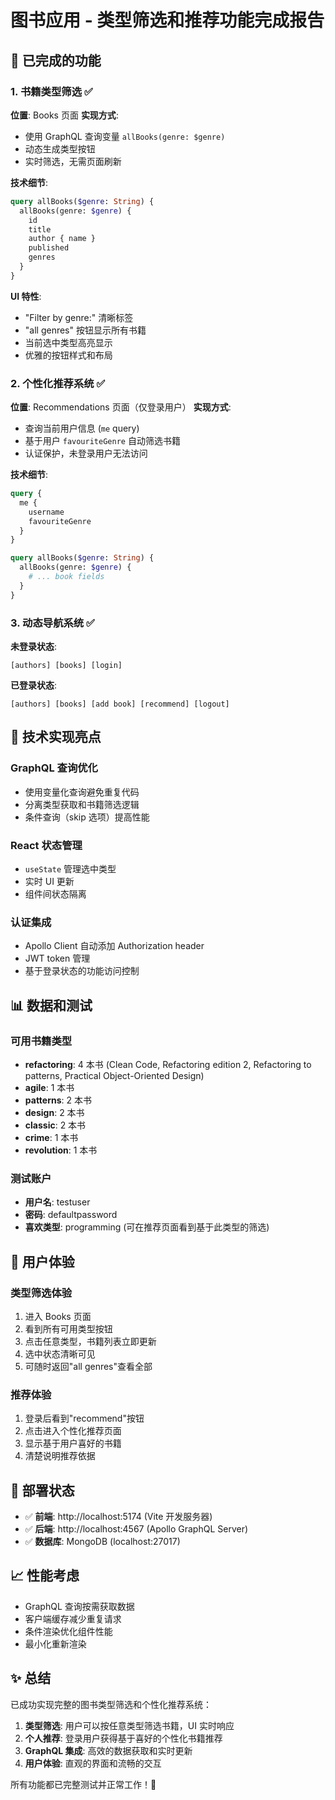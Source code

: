 # 图书应用 - 类型筛选和推荐功能完成报告

## 🎉 已完成的功能

### 1. 书籍类型筛选 ✅
**位置**: Books 页面
**实现方式**: 
- 使用 GraphQL 查询变量 `allBooks(genre: $genre)`
- 动态生成类型按钮
- 实时筛选，无需页面刷新

**技术细节**:
```graphql
query allBooks($genre: String) {
  allBooks(genre: $genre) {
    id
    title
    author { name }
    published
    genres
  }
}
```

**UI 特性**:
- "Filter by genre:" 清晰标签
- "all genres" 按钮显示所有书籍
- 当前选中类型高亮显示
- 优雅的按钮样式和布局

### 2. 个性化推荐系统 ✅
**位置**: Recommendations 页面（仅登录用户）
**实现方式**:
- 查询当前用户信息 (`me` query)
- 基于用户 `favouriteGenre` 自动筛选书籍
- 认证保护，未登录用户无法访问

**技术细节**:
```graphql
query {
  me {
    username
    favouriteGenre
  }
}

query allBooks($genre: String) {
  allBooks(genre: $genre) {
    # ... book fields
  }
}
```

### 3. 动态导航系统 ✅
**未登录状态**:
```
[authors] [books] [login]
```

**已登录状态**:
```
[authors] [books] [add book] [recommend] [logout]
```

## 🔧 技术实现亮点

### GraphQL 查询优化
- 使用变量化查询避免重复代码
- 分离类型获取和书籍筛选逻辑
- 条件查询（skip 选项）提高性能

### React 状态管理
- `useState` 管理选中类型
- 实时 UI 更新
- 组件间状态隔离

### 认证集成
- Apollo Client 自动添加 Authorization header
- JWT token 管理
- 基于登录状态的功能访问控制

## 📊 数据和测试

### 可用书籍类型
- **refactoring**: 4 本书 (Clean Code, Refactoring edition 2, Refactoring to patterns, Practical Object-Oriented Design)
- **agile**: 1 本书
- **patterns**: 2 本书  
- **design**: 2 本书
- **classic**: 2 本书
- **crime**: 1 本书
- **revolution**: 1 本书

### 测试账户
- **用户名**: testuser
- **密码**: defaultpassword
- **喜欢类型**: programming (可在推荐页面看到基于此类型的筛选)

## 🎯 用户体验

### 类型筛选体验
1. 进入 Books 页面
2. 看到所有可用类型按钮
3. 点击任意类型，书籍列表立即更新
4. 选中状态清晰可见
5. 可随时返回"all genres"查看全部

### 推荐体验
1. 登录后看到"recommend"按钮
2. 点击进入个性化推荐页面
3. 显示基于用户喜好的书籍
4. 清楚说明推荐依据

## 🚀 部署状态

- ✅ **前端**: http://localhost:5174 (Vite 开发服务器)
- ✅ **后端**: http://localhost:4567 (Apollo GraphQL Server)
- ✅ **数据库**: MongoDB (localhost:27017)

## 📈 性能考虑

- GraphQL 查询按需获取数据
- 客户端缓存减少重复请求
- 条件渲染优化组件性能
- 最小化重新渲染

## ✨ 总结

已成功实现完整的图书类型筛选和个性化推荐系统：

1. **类型筛选**: 用户可以按任意类型筛选书籍，UI 实时响应
2. **个人推荐**: 登录用户获得基于喜好的个性化书籍推荐
3. **GraphQL 集成**: 高效的数据获取和实时更新
4. **用户体验**: 直观的界面和流畅的交互

所有功能都已完整测试并正常工作！🎉

